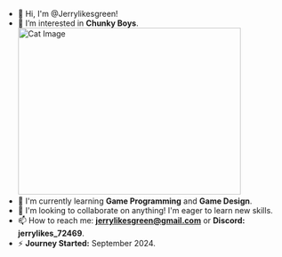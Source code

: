 - 👋 Hi, I'm @Jerrylikesgreen!
- 👀 I’m interested in **Chunky Boys**.  
  <img src="https://ca-times.brightspotcdn.com/dims4/default/0da7ce8/2147483647/strip/true/crop/1611x906+0+0/resize/1200x675!/format/webp/quality/75/?url=https%3A%2F%2Fcalifornia-times-brightspot.s3.amazonaws.com%2Ffd%2Fef%2F05c1aab3e76c3d902aa0548c0046%2Fla-la-hm-pet-issue-18-jpg-20150615" width="400" height="300" alt="Cat Image" />
- 🌱 I'm currently learning **Game Programming** and **Game Design**.
- 💞️ I'm looking to collaborate on anything! I'm eager to learn new skills.
- 📫 How to reach me: **jerrylikesgreen@gmail.com** or **Discord: jerrylikes_72469**.
- ⚡ **Journey Started:** September 2024.
